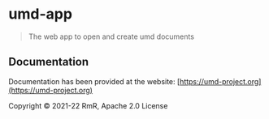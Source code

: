 # umd-app

> The web app to open and create umd documents

## Documentation
Documentation has been provided at the website: [https://umd-project.org](https://umd-project.org)

Copyright &copy; 2021-22 RmR, Apache 2.0 License